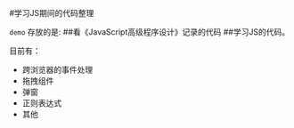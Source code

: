 #学习JS期间的代码整理


`demo` 存放的是:
##看《JavaScript高级程序设计》记录的代码
##学习JS的代码。

目前有：

 - 跨浏览器的事件处理
 - 拖拽组件
 - 弹窗
 - 正则表达式
 - 其他
